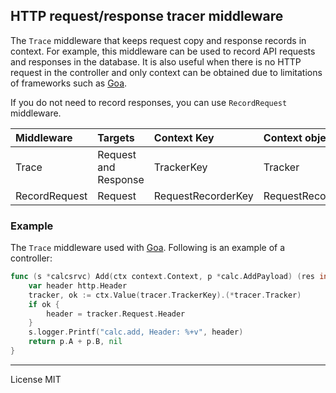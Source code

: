 HTTP request/response tracer middleware
---

The `Trace` middleware that keeps request copy and response records in context.
For example, this middleware can be used to record API requests and responses in the database. 
It is also useful when there is no HTTP request in the controller and 
only context can be obtained due to limitations of frameworks such as [Goa](https://goa.design).

If you do not need to record responses, you can use `RecordRequest` middleware.

|Middleware| Targets| Context Key| Context object |
|:---|:---|:---|:---|
|Trace| Request and Response| TrackerKey | Tracker |
|RecordRequest| Request| RequestRecorderKey| RequestRecorder|


### Example

The `Trace` middleware used with [Goa](https://goa.design). Following is an example of a controller:

```go
func (s *calcsrvc) Add(ctx context.Context, p *calc.AddPayload) (res int, err error) {
	var header http.Header
	tracker, ok := ctx.Value(tracer.TrackerKey).(*tracer.Tracker)
	if ok {
		header = tracker.Request.Header
	}
	s.logger.Printf("calc.add, Header: %+v", header)
	return p.A + p.B, nil
}
```

___

License MIT

